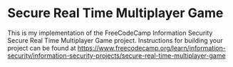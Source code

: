 # Secure Real Time Multiplayer Game

This is my implementation of the FreeCodeCamp Information Security Secure Real Time Multiplayer Game project. Instructions for building your project can be found at https://www.freecodecamp.org/learn/information-security/information-security-projects/secure-real-time-multiplayer-game
